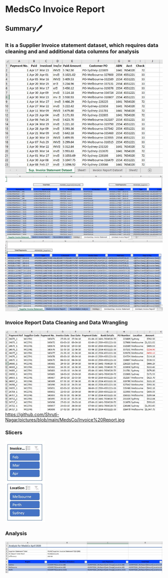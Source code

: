 # MedsCo Invoice Report 
## Summary🖊️

### It is a Supplier Invoice statement dataset, which requires data cleaning and and additional data columns for analysis

![Supplier Invoice Statement](https://github.com/Shruti-Nagar/pictures/blob/main/MedsCo/Supply%20Invoice%20Statement.jpg)
![](https://github.com/Shruti-Nagar/pictures/blob/main/MedsCo/Invoice%20Statement.jpg)
![](https://github.com/Shruti-Nagar/pictures/blob/main/MedsCo/Invoice%20Statement%202.jpg)

### Invoice Report Data Cleaning and Data Wrangling
![](https://github.com/Shruti-Nagar/pictures/blob/main/MedsCo/Invoice%20Report%20Dataset.jpg)
https://github.com/Shruti-Nagar/pictures/blob/main/MedsCo/Invoice%20Report.jpg

### Slicers
![](https://github.com/Shruti-Nagar/pictures/blob/main/MedsCo/slicers.jpg)

### Analysis
![](https://github.com/Shruti-Nagar/pictures/blob/main/MedsCo/Analysis.jpg)
